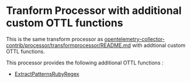 # Tranform Processor with additional custom OTTL functions

This is the same transform processor as [opentelemetry-collector-contrib/processor/transformprocessor/README.md](https://github.com/open-telemetry/opentelemetry-collector-contrib/blob/main/processor/transformprocessor/README.md) with addtional custom OTTL functions.

This processor provides the following additional OTTL functions : 
- [ExtractPatternsRubyRegex](func_extract_patterns_ruby_regex.go)